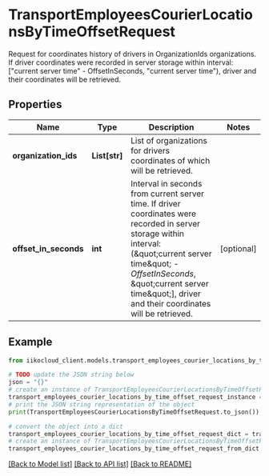 # TransportEmployeesCourierLocationsByTimeOffsetRequest

Request for coordinates history of drivers in OrganizationIds organizations.  If driver coordinates were recorded in server storage within interval:   [\"current server time\" - OffsetInSeconds, \"current server time\"),  driver and their coordinates will be retrieved.

## Properties

Name | Type | Description | Notes
------------ | ------------- | ------------- | -------------
**organization_ids** | **List[str]** | List of organizations for drivers coordinates of which will be retrieved. | 
**offset_in_seconds** | **int** | Interval in seconds from current server time.   If driver coordinates were recorded in server storage   within interval: (\&quot;current server time\&quot; - *OffsetInSeconds*, \&quot;current server time\&quot;],  driver and their coordinates will be retrieved. | [optional] 

## Example

```python
from iikocloud_client.models.transport_employees_courier_locations_by_time_offset_request import TransportEmployeesCourierLocationsByTimeOffsetRequest

# TODO update the JSON string below
json = "{}"
# create an instance of TransportEmployeesCourierLocationsByTimeOffsetRequest from a JSON string
transport_employees_courier_locations_by_time_offset_request_instance = TransportEmployeesCourierLocationsByTimeOffsetRequest.from_json(json)
# print the JSON string representation of the object
print(TransportEmployeesCourierLocationsByTimeOffsetRequest.to_json())

# convert the object into a dict
transport_employees_courier_locations_by_time_offset_request_dict = transport_employees_courier_locations_by_time_offset_request_instance.to_dict()
# create an instance of TransportEmployeesCourierLocationsByTimeOffsetRequest from a dict
transport_employees_courier_locations_by_time_offset_request_from_dict = TransportEmployeesCourierLocationsByTimeOffsetRequest.from_dict(transport_employees_courier_locations_by_time_offset_request_dict)
```
[[Back to Model list]](../README.md#documentation-for-models) [[Back to API list]](../README.md#documentation-for-api-endpoints) [[Back to README]](../README.md)


